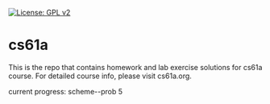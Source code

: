 [![License: GPL v2](https://img.shields.io/badge/License-GPL_v2-blue.svg)](https://www.gnu.org/licenses/old-licenses/gpl-2.0.en.html)
# cs61a
This is the repo that contains homework and lab exercise solutions for cs61a course.
For detailed course info, please visit cs61a.org.

current progress:
scheme--prob 5
